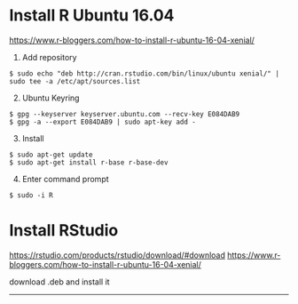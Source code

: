 # Install R Ubuntu 16.04
https://www.r-bloggers.com/how-to-install-r-ubuntu-16-04-xenial/

1. Add repository
```
$ sudo echo "deb http://cran.rstudio.com/bin/linux/ubuntu xenial/" | sudo tee -a /etc/apt/sources.list
```

2. Ubuntu Keyring
```
$ gpg --keyserver keyserver.ubuntu.com --recv-key E084DAB9
$ gpg -a --export E084DAB9 | sudo apt-key add -
```

3. Install
```
$ sudo apt-get update
$ sudo apt-get install r-base r-base-dev
```

4. Enter command prompt
```
$ sudo -i R
```

# Install RStudio
https://rstudio.com/products/rstudio/download/#download
https://www.r-bloggers.com/how-to-install-r-ubuntu-16-04-xenial/

download .deb and install it


-------------------------------------------------------------------------------------------